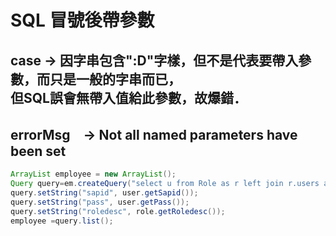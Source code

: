 # SQL 冒號後帶參數
## case → 因字串包含":D"字樣，但不是代表要帶入參數，而只是一般的字串而已，<br/>但SQL誤會無帶入值給此參數，故爆錯．
## errorMsg　→ Not all named parameters have been set
``` java
ArrayList employee = new ArrayList();
Query query=em.createQuery("select u from Role as r left join r.users as u where u.sapid=:sapid and u.pass=:pass and r.roledesc=:roledesc")
query.setString("sapid", user.getSapid());
query.setString("pass", user.getPass());
query.setString("roledesc", role.getRoledesc());            
employee =query.list();
```
